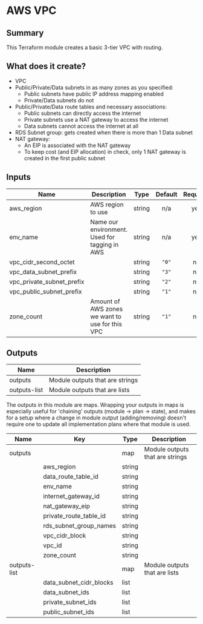 # AWS VPC

## Summary
This Terraform module creates a basic 3-tier VPC with routing.

## What does it create?

- VPC
- Public/Private/Data subnets in as many zones as you specified:
  - Public subnets have public IP address mapping enabled
  - Private/Data subnets do not
- Public/Private/Data route tables and necessary associations:
  - Public subnets can directly access the internet
  - Private subnets use a NAT gateway to access the internet
  - Data subnets cannot access the internet at all
- RDS Subnet group: gets created when there is more than 1 Data subnet
- NAT gateway:
  - An EIP is associated with the NAT gateway
  - To keep cost (and EIP allocation) in check, only 1 NAT gateway is created in the first public subnet

## Inputs

| Name | Description | Type | Default | Required |
|------|-------------|:----:|:-----:|:-----:|
| aws\_region | AWS region to use | string | n/a | yes |
| env\_name | Name our environment. Used for tagging in AWS | string | n/a | yes |
| vpc\_cidr\_second\_octet |  | string | `"0"` | no |
| vpc\_data\_subnet\_prefix |  | string | `"3"` | no |
| vpc\_private\_subnet\_prefix |  | string | `"2"` | no |
| vpc\_public\_subnet\_prefix |  | string | `"1"` | no |
| zone\_count | Amount of AWS zones we want to use for this VPC | string | `"1"` | no |

## Outputs

| Name | Description |
|------|-------------|
| outputs | Module outputs that are strings |
| outputs-list | Module outputs that are lists |

The outputs in this module are maps. Wrapping your outputs in maps is especially useful for 'chaining' outputs (module -> plan -> state), and makes for a setup where a change in module output (adding/removing) doesn't require one to update all implementation plans where that module is used.

| Name | Key | Type | Description |
|------|----------|-----|-------------|
| outputs | | map | Module outputs that are strings |
| | aws\_region | string ||
| | data\_route\_table\_id | string ||
| | env\_name | string ||
| | internet\_gateway\_id | string ||
| | nat\_gateway\_eip | string ||
| | private\_route\_table\_id | string ||
| | rds\_subnet\_group\_names | string ||
| | vpc\_cidr\_block | string ||
| | vpc\_id | string ||
| | zone\_count  | string ||
| outputs-list | | map | Module outputs that are lists |
| | data\_subnet\_cidr\_blocks | list ||
| | data\_subnet\_ids | list ||
| | private\_subnet\_ids | list ||
| | public\_subnet\_ids | list ||

